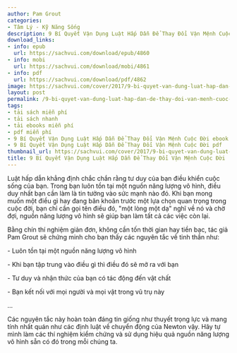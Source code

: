 ```yaml
---
author: Pam Grout
categories:
- Tâm Lý - Kỹ Năng Sống
description: 9 Bí Quyết Vận Dụng Luật Hấp Dẫn Để Thay Đổi Vận Mệnh Cuộc Đời
download_links:
- info: epub
  url: https://sachvui.com/download/epub/4860
- info: mobi
  url: https://sachvui.com/download/mobi/4861
- info: pdf
  url: https://sachvui.com/download/pdf/4862
image: https://sachvui.com/cover/2017/9-bi-quyet-van-dung-luat-hap-dan-de-thay-doi-van-menh-cuoc-doi.jpg
layout: post
permalink: /9-bi-quyet-van-dung-luat-hap-dan-de-thay-doi-van-menh-cuoc-doi.html
tags:
- tải sách miễn phí
- tải sách nhanh
- tải ebooks miễn phí
- pdf miễn phí
- 9 Bí Quyết Vận Dụng Luật Hấp Dẫn Để Thay Đổi Vận Mệnh Cuộc Đời ebook
- 9 Bí Quyết Vận Dụng Luật Hấp Dẫn Để Thay Đổi Vận Mệnh Cuộc Đời pdf
thumbnail_url: https://sachvui.com/cover/2017/9-bi-quyet-van-dung-luat-hap-dan-de-thay-doi-van-menh-cuoc-doi.jpg
title: 9 Bí Quyết Vận Dụng Luật Hấp Dẫn Để Thay Đổi Vận Mệnh Cuộc Đời
---
```


 <div class="item-desc text-justify"> <p>Luật hấp dẫn khẳng định chắc chắn rằng tư duy của bạn điều khiển cuộc sống của bạn. Trong bạn luôn tồn tại một nguồn năng lượng vô hình, điều duy nhất bạn cần làm là tin tưởng vào sức mạnh nào đó. Khi bạn mong muốn một điều gì hay đang băn khoăn trước một lựa chọn quan trọng trong cuộc đời, bạn chỉ cần gọi tên điều đó, "một lòng một dạ" nghĩ về nó và chờ đợi, nguồn năng lượng vô hình sẽ giúp bạn làm tất cả các việc còn lại. </p><p>Bằng chín thí nghiệm giản đơn, không cần tốn thời gian hay tiền bạc, tác giả Pam Grout sẽ chứng minh cho bạn thấy các nguyên tắc về tinh thần như:</p><p>- Luôn tồn tại một nguồn năng lượng vô hình </p><p>- Khi bạn tập trung vào điều gì thì điều đó sẽ mở ra với bạn </p><p>- Tư duy và nhận thức của bạn có tác động đến vật chất </p><p>- Bạn kết nối với mọi người và mọi vật trong vũ trụ này </p><p>...</p><p>Các nguyên tắc này hoàn toàn đáng tin giống như thuyết trọng lực và mang tính nhất quán như các định luật về chuyển động của Newton vậy. Hãy tự mình làm các thí nghiệm kiểm chứng và sử dụng hiệu quả nguồn năng lượng vô hình sẵn có đó trong mỗi chúng ta. </p> </div>